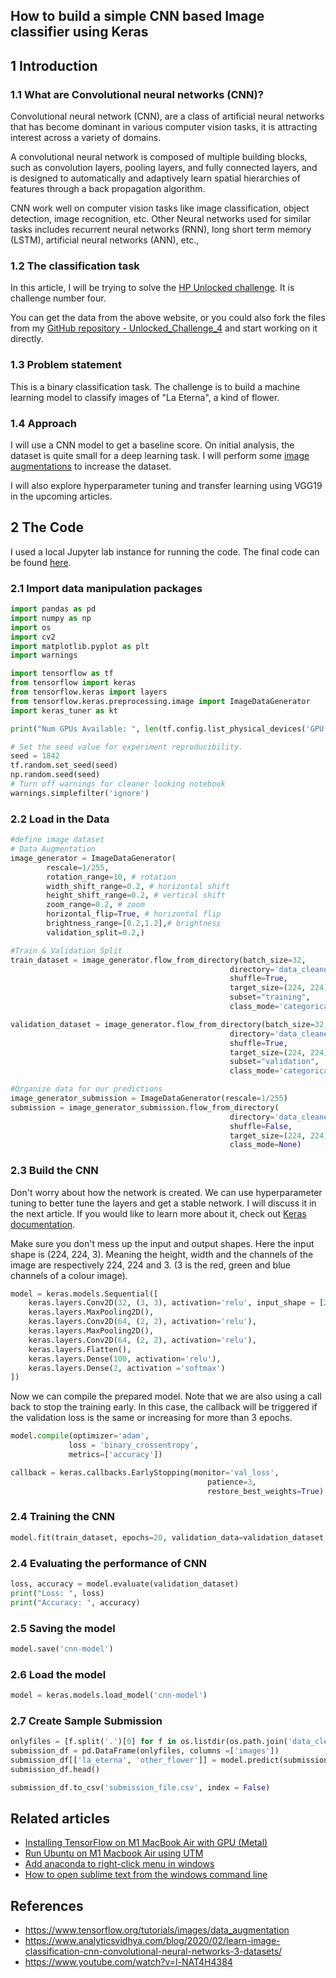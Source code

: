 ## How to build a simple CNN based Image classifier using Keras

## 1 Introduction

### 1.1 What are Convolutional neural networks (CNN)?

Convolutional neural network (CNN), are a class of artificial neural networks that has become dominant in various computer vision tasks, it is attracting interest across a variety of domains.

A convolutional neural network is composed of multiple building blocks, such as convolution layers, pooling layers, and fully connected layers, and is designed to automatically and adaptively learn spatial hierarchies of features through a back propagation algorithm.

CNN work well on computer vision tasks like image classification, object detection, image recognition, etc. Other Neural networks used for similar tasks includes recurrent neural networks (RNN), long short term memory (LSTM), artificial neural networks (ANN), etc.,

### 1.2 The classification task

In this article, I will be trying to solve the [HP Unlocked challenge](https://www.hp.com/us-en/workstations/industries/data-science/unlocked-challenge.html). It is challenge number four.

You can get the data from the above website, or you could also fork the files from my [GitHub repository - Unlocked_Challenge_4](https://github.com/milindsoorya/Unlocked_Challenge_4.git) and start working on it directly.

### 1.3 Problem statement

This is a binary classification task. The challenge is to build a machine learning model to classify images of "La Eterna", a kind of flower.

### 1.4 Approach

I will use a CNN model to get a baseline score. On initial analysis, the dataset is quite small for a deep learning task. I will perform some [image augmentations](https://www.tensorflow.org/tutorials/images/data_augmentation) to increase the dataset.

I will also explore hyperparameter tuning and transfer learning using VGG19 in the upcoming articles.

## 2 The Code

I used a local Jupyter lab instance for running the code. The final code can be found [here](https://github.com/milindsoorya/Unlocked_Challenge_4).

### 2.1 Import data manipulation packages

```py
import pandas as pd
import numpy as np
import os
import cv2
import matplotlib.pyplot as plt
import warnings
```

```py
import tensorflow as tf
from tensorflow import keras
from tensorflow.keras import layers
from tensorflow.keras.preprocessing.image import ImageDataGenerator
import keras_tuner as kt
```

```py
print("Num GPUs Available: ", len(tf.config.list_physical_devices('GPU')))
```

```py
# Set the seed value for experiment reproducibility.
seed = 1842
tf.random.set_seed(seed)
np.random.seed(seed)
# Turn off warnings for cleaner looking notebook
warnings.simplefilter('ignore')
```

### 2.2 Load in the Data

```py
#define image dataset
# Data Augmentation
image_generator = ImageDataGenerator(
        rescale=1/255,
        rotation_range=10, # rotation
        width_shift_range=0.2, # horizontal shift
        height_shift_range=0.2, # vertical shift
        zoom_range=0.2, # zoom
        horizontal_flip=True, # horizontal flip
        brightness_range=[0.2,1.2],# brightness
        validation_split=0.2,)

#Train & Validation Split
train_dataset = image_generator.flow_from_directory(batch_size=32,
                                                 directory='data_cleaned/Train',
                                                 shuffle=True,
                                                 target_size=(224, 224),
                                                 subset="training",
                                                 class_mode='categorical')

validation_dataset = image_generator.flow_from_directory(batch_size=32,
                                                 directory='data_cleaned/Train',
                                                 shuffle=True,
                                                 target_size=(224, 224),
                                                 subset="validation",
                                                 class_mode='categorical')

#Organize data for our predictions
image_generator_submission = ImageDataGenerator(rescale=1/255)
submission = image_generator_submission.flow_from_directory(
                                                 directory='data_cleaned/scraped_images',
                                                 shuffle=False,
                                                 target_size=(224, 224),
                                                 class_mode=None)
```

### 2.3 Build the CNN

Don't worry about how the network is created. We can use hyperparameter tuning to better tune the layers and get a stable network. I will discuss it in the next article. If you would like to learn more about it, check out [Keras documentation](https://keras.io/guides/keras_tuner/getting_started/).

Make sure you don't mess up the input and output shapes. Here the input shape is (224, 224, 3). Meaning the height, width and the channels of the image are respectively 224, 224 and 3. (3 is the red, green and blue channels of a colour image).

```py
model = keras.models.Sequential([
    keras.layers.Conv2D(32, (3, 3), activation='relu', input_shape = [224, 224,3]),
    keras.layers.MaxPooling2D(),
    keras.layers.Conv2D(64, (2, 2), activation='relu'),
    keras.layers.MaxPooling2D(),
    keras.layers.Conv2D(64, (2, 2), activation='relu'),
    keras.layers.Flatten(),
    keras.layers.Dense(100, activation='relu'),
    keras.layers.Dense(2, activation ='softmax')
])
```

Now we can compile the prepared model. Note that we are also using a call back to stop the training early. In this case, the callback will be triggered if the validation loss is the same or increasing for more than 3 epochs.

```py
model.compile(optimizer='adam',
             loss = 'binary_crossentropy',
             metrics=['accuracy'])

callback = keras.callbacks.EarlyStopping(monitor='val_loss',
                                            patience=3,
                                            restore_best_weights=True)
```

### 2.4 Training the CNN

```py
model.fit(train_dataset, epochs=20, validation_data=validation_dataset, callbacks=callback)
```

### 2.4 Evaluating the performance of CNN

```py
loss, accuracy = model.evaluate(validation_dataset)
print("Loss: ", loss)
print("Accuracy: ", accuracy)
```

### 2.5 Saving the model

```py
model.save('cnn-model')
```

### 2.6 Load the model

```py
model = keras.models.load_model('cnn-model')
```

### 2.7 Create Sample Submission

```py
onlyfiles = [f.split('.')[0] for f in os.listdir(os.path.join('data_cleaned/scraped_images/image_files')) if os.path.isfile(os.path.join(os.path.join('data_cleaned/scraped_images/image_files'), f))]
submission_df = pd.DataFrame(onlyfiles, columns =['images'])
submission_df[['la_eterna', 'other_flower']] = model.predict(submission)
submission_df.head()
```

```py
submission_df.to_csv('submission_file.csv', index = False)
```

## Related articles

- [Installing TensorFlow on M1 MacBook Air with GPU (Metal)](https://www.milindsoorya.com/blog/installing-tensorflow-on-m1-macbook-air-with-gpu)
- [Run Ubuntu on M1 Macbook Air using UTM](https://www.milindsoorya.com/blog/run-ubuntu-on-m1-macbook-air-using-utm)
- [Add anaconda to right-click menu in windows](https://www.milindsoorya.com/blog/add-anaconda-to-right-click-menu-in-windows)
- [How to open sublime text from the windows command line](https://www.milindsoorya.com/blog/how-to-open-sublime-text-from-the-windows-command-line)

## References

- https://www.tensorflow.org/tutorials/images/data_augmentation
- https://www.analyticsvidhya.com/blog/2020/02/learn-image-classification-cnn-convolutional-neural-networks-3-datasets/
- https://www.youtube.com/watch?v=l-NAT4H4384
